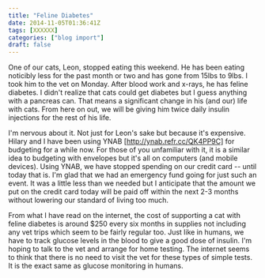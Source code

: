 ```yaml
---
title: "Feline Diabetes"
date: 2014-11-05T01:36:41Z
tags: [XXXXXX]
categories: ["blog import"]
draft: false
---
```

 
One of our cats, Leon, stopped eating this weekend. He has been eating noticibly
less for the past month or two and has gone from 15lbs to 9lbs. I took him to
the vet on Monday. After blood work and x-rays, he has feline diabetes. I didn't
realize that cats could get diabetes but I guess anything with a pancreas can.
That means a significant change in his (and our) life with cats. From here on
out, we will be giving him twice daily insulin injections for the rest of his
life.

I'm nervous about it. Not just for Leon's sake but because it's expensive.
Hilary and I have been using YNAB [http://ynab.refr.cc/QK4PP9C] for budgeting
for a while now. For those of you unfamiliar with it, it is a similar idea to
budgeting with envelopes but it's all on computers (and mobile devices). Using
YNAB, we have stopped spending on our credit card -- until today that is. I'm
glad that we had an emergency fund going for just such an event. It was a little
less than we needed but I anticipate that the amount we put on the credit card
today will be paid off within the next 2-3 months without lowering our standard
of living too much.

From what I have read on the internet, the cost of supporting a cat with feline
diabetes is around $250 every six months in supplies not including any vet trips
which seem to be fairly regular too. Just like in humans, we have to track
glucose levels in the blood to give a good dose of insulin. I'm hoping to talk
to the vet and arrange for home testing. The internet seems to think that there
is no need to visit the vet for these types of simple tests. It is the exact
same as glucose monitoring in humans.
